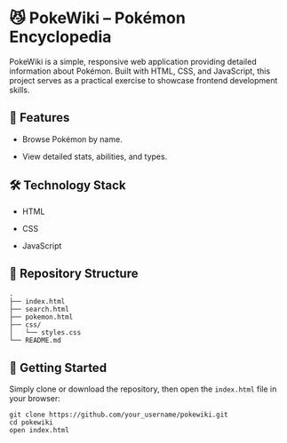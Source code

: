 # 😼 PokeWiki – Pokémon Encyclopedia

PokeWiki is a simple, responsive web application providing detailed information about Pokémon. Built with HTML, CSS, and JavaScript, this project serves as a practical exercise to showcase frontend development skills.

## 💼 Features

- Browse Pokémon by name.

- View detailed stats, abilities, and types.

## 🛠️ Technology Stack

- HTML

- CSS

- JavaScript

## 📂 Repository Structure

```
.  
├── index.html  
├── search.html  
├── pokemon.html  
├── css/  
│   └── styles.css  
└── README.md
```

## 📖 Getting Started

Simply clone or download the repository, then open the ```index.html``` file in your browser:

```
git clone https://github.com/your_username/pokewiki.git
cd pokewiki
open index.html
```
